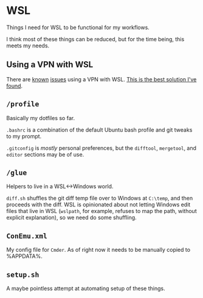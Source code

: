 # WSL

Things I need for WSL to be functional for my workflows.

I think most of these things can be reduced, but for the time being, this meets my needs.

## Using a VPN with WSL

There are [known](https://github.com/Microsoft/WSL/issues/1350) [issues](https://github.com/Microsoft/WSL/issues/416) using a VPN with WSL. [This is the best solution I've found](https://gist.github.com/matthiassb/9c8162d2564777a70e3ae3cbee7d2e95).

## `/profile`

Basically my dotfiles so far.

`.bashrc` is a combination of the default Ubuntu bash profile and git tweaks to my prompt.

`.gitconfig` is _mostly_ personal preferences, but the `difftool`, `mergetool`, and `editor` sections may be of use.

## `/glue`

Helpers to live in a WSL<->Windows world.

`diff.sh` shuffles the git diff temp file over to Windows at `C:\temp`, and then proceeds with the diff. WSL is opinionated about not letting Windows edit files that live in WSL (`wslpath`, for example, refuses to map the path, without explicit explanation), so we need do some shuffling.

## `ConEmu.xml`

My config file for `Cmder`. As of right now it needs to be manually copied to %APPDATA%.

## `setup.sh`

A maybe pointless attempt at automating setup of these things.